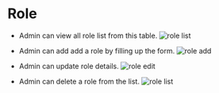 # Role 

- Admin can view all role list from this table.
![role list](/screenshots/role_list.png)

- Admin can add add a role by filling up the form.
![role add](/screenshots/role_add.png)

- Admin can update role details.
![role edit](/screenshots/role_update.png)

- Admin can delete a role from the list.
![role list](/screenshots/role_list.png)



